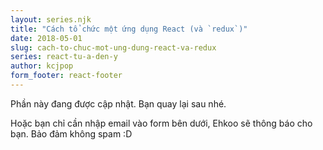 ```yaml
---
layout: series.njk
title: "Cách tổ chức một ứng dụng React (và `redux`)"
date: 2018-05-01
slug: cach-to-chuc-mot-ung-dung-react-va-redux
series: react-tu-a-den-y
author: kcjpop
form_footer: react-footer
---
```

Phần này đang được cập nhật. Bạn quay lại sau nhé.

Hoặc bạn chỉ cần nhập email vào form bên dưới, Ehkoo sẽ thông báo cho bạn. Bảo đảm không spam :D
